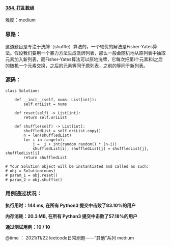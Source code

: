 #### [384. 打乱数组](https://leetcode-cn.com/problems/shuffle-an-array/)

难度：medium

### **思路：**

​		这道题目是专注于洗牌（shuffle）算法的，一个较优的解法是Fisher-Yates算法。假设我们要用一个暴力方法生成洗牌列表，那么一般会随机地从原列表中抽取元素加入新列表，而Fisher-Yates算法可以原地洗牌，它每次把第i个元素和i之后的随机一个元素交换，之后的元素等同于原列表，之前的等同于新列表。

### **源码：**

```
class Solution:

    def __init__(self, nums: List[int]):
        self.oriList = nums

    def reset(self) -> List[int]:
        return self.oriList

    def shuffle(self) -> List[int]:
        shuffledList = self.oriList.copy()
        n = len(shuffledList)
        for i in range(n):
            j =  i + int(random.random() * (n-i))
            shuffledList[i], shuffledList[j] = shuffledList[j], shuffledList[i]
        return shuffledList
       
# Your Solution object will be instantiated and called as such:
# obj = Solution(nums)
# param_1 = obj.reset()
# param_2 = obj.shuffle()
```



### **用例通过状况：**

**执行用时：144 ms, 在所有 Python3 提交中击败了83.10%的用户**

**内存消耗：20.3 MB, 在所有 Python3 提交中击败了57.18%的用户**

**通过测试用例：10 / 10**



@time ： 2021/11/22  leetcode日常刷题——“其他”系列  medium

